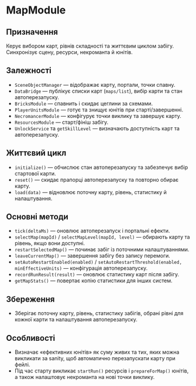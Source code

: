 # MapModule

## Призначення
Керує вибором карт, рівнів складності та життєвим циклом забігу. Синхронізує сцену, ресурси, некроманта й юнітів.

## Залежності
- `SceneObjectManager` — відображає карту, портали, точки спавну.
- `DataBridge` — публікує списки карт (`maps/list`), вибір карти та стан автоперезапуску.
- `BricksModule` — спавнить і скидає цеглини за схемами.
- `PlayerUnitsModule` — готує та знищує юнітів при старті/завершенні.
- `NecromancerModule` — конфігурує точки виклику та завершує карту.
- `ResourcesModule` — старт/фініш забігу.
- `UnlockService` та `getSkillLevel` — визначають доступність карт та автоперезапуску.

## Життєвий цикл
- `initialize()` — обчислює стан автоперезапуску та забезпечує вибір стартової карти.
- `reset()` — скидає прапорці автоперезапуску та повторно обирає карту.
- `load(data)` — відновлює поточну карту, рівень, статистику й налаштування.

## Основні методи
- `tick(deltaMs)` — оновлює автоперезапуск і портальні ефекти.
- `selectMap(mapId)` / `selectMapLevel(mapId, level)` — обирають карту та рівень, якщо вони доступні.
- `restartSelectedMap()` — починає забіг із поточними налаштуваннями.
- `leaveCurrentMap()` — завершення забігу без запису перемоги.
- `setAutoRestartEnabled(enabled)` / `setAutoRestartThreshold(enabled, minEffectiveUnits)` — конфігурація автоперезапуску.
- `recordRunResult(result)` — оновлює статистику карт після забігу.
- `getMapStats()` — повертає копію статистики для інших систем.

## Збереження
- Зберігає поточну карту, рівень, статистику забігів, обрані рівні для кожної карти та налаштування автоперезапуску.

## Особливості
- Визначає «ефективних юнітів» як суму живих та тих, яких можна викликати за sanity, щоб автоматично перезапускати карту при фейлі.
- Під час старту викликає `startRun()` ресурсів і `prepareForMap()` юнітів, а також налаштовує некроманта на нові точки виклику.
